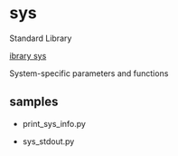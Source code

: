 sys
===============

Standard Library

[ibrary sys](https://docs.python.org/ja/3.13/library/sys.html)  

System-specific parameters and functions

## samples

- print_sys_info.py  

- sys_stdout.py  

